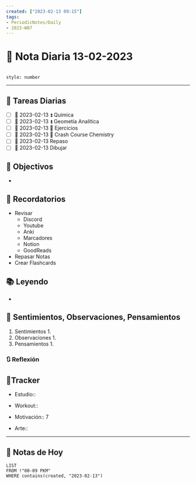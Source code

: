 ```yaml
---
created: ["2023-02-13 09:15"]
tags:
- PeriodicNotes/Daily
- 2023-W07
---
```


# 📅 Nota Diaria 13-02-2023
```toc

style: number

```

---
## 🔷 Tareas Diarias
- [ ] 📅 2023-02-13 ⏫ Química
- [ ] 📅 2023-02-13 ⏫ Geometía Analítica
- [ ] 📅 2023-02-13 🔼 Ejercicios
- [ ] 📅 2023-02-13 🔽 Crash Course Chemistry
- [ ] 📅 2023-02-13 Repaso
- [ ] 📅 2023-02-13 Dibujar

## 🎯 Objectivos
- 
## 📕 Recordatorios
- Revisar
	- Discord
	- Youtube
	- Anki
	- Marcadores
	- Notion
	- GoodReads
- Repasar Notas
- Crear Flashcards

## 📚 Leyendo
- 
## 💬 Sentimientos, Observaciones, Pensamientos 
1. Sentimientos
	1. 
2. Observaciones
	1. 
3. Pensamientos
	1. 
### 🔃 Reflexión

## 🔷Tracker

- Estudio::

- Workout::

- Motivación:: 7

- Arte::
---

## 📅 Notas de Hoy
```dataview
LIST 
FROM !"00-09 PKM" 
WHERE contains(created, "2023-02-13")
```